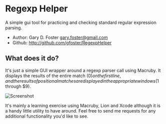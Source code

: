 # Regexp Helper

 A simple gui tool for practicing and checking standard regular expression parsing.

 * Author: Gary D. Foster <gary.foster@gmail.com>
 * Github: http://github.com/gfoster/RegexpHelper

## What does it do?

It's just a simple GUI wrapper around a regexp parser call using Macruby. It
displays the results of the entire match ($0) on the first line, and the
results of positional matches are displayed in the appropriate windows
($1 through $9).

![Screenshot](http://writerferret.com/images/RegexpHelper.png "Screenshot")

It's mainly a learning exercise using Macruby, Lion and Xcode although it is a
handy little utility to have around.  Feel free to send me requests for any
additional functionality you'd like to see.

